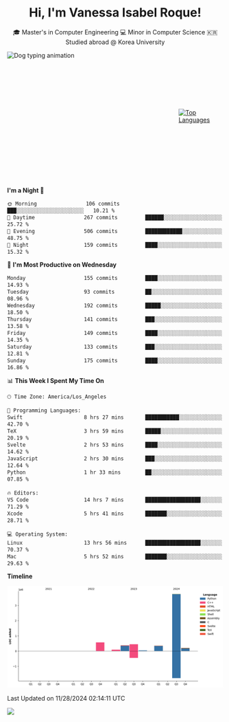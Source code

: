 <h1 align="center">Hi, I'm Vanessa Isabel Roque!</h1>

<p align="center"> 🎓 Master's in Computer Engineering 💻 Minor in Computer Science 🇰🇷 Studied abroad @ Korea University <br></p>
<div style="display: flex; justify-content: center; align-items: center;">
  <img src="https://cdn.dribbble.com/users/859807/screenshots/6284055/benny_typing_1.gif" width="400" height="300" alt="Dog typing animation">
  <a href="https://github.com/anuraghazra/github-readme-stats">
    <img src="https://github-readme-stats.vercel.app/api/top-langs/?username=vroque19" alt="Top Languages" width="400" height="300">
  </a>
</div>

 
<!--START_SECTION:waka-->
**I'm a Night 🦉** 

```text
🌞 Morning                106 commits         ███░░░░░░░░░░░░░░░░░░░░░░   10.21 % 
🌆 Daytime                267 commits         ██████░░░░░░░░░░░░░░░░░░░   25.72 % 
🌃 Evening                506 commits         ████████████░░░░░░░░░░░░░   48.75 % 
🌙 Night                  159 commits         ████░░░░░░░░░░░░░░░░░░░░░   15.32 % 
```
📅 **I'm Most Productive on Wednesday** 

```text
Monday                   155 commits         ████░░░░░░░░░░░░░░░░░░░░░   14.93 % 
Tuesday                  93 commits          ██░░░░░░░░░░░░░░░░░░░░░░░   08.96 % 
Wednesday                192 commits         █████░░░░░░░░░░░░░░░░░░░░   18.50 % 
Thursday                 141 commits         ███░░░░░░░░░░░░░░░░░░░░░░   13.58 % 
Friday                   149 commits         ████░░░░░░░░░░░░░░░░░░░░░   14.35 % 
Saturday                 133 commits         ███░░░░░░░░░░░░░░░░░░░░░░   12.81 % 
Sunday                   175 commits         ████░░░░░░░░░░░░░░░░░░░░░   16.86 % 
```


📊 **This Week I Spent My Time On** 

```text
🕑︎ Time Zone: America/Los_Angeles

💬 Programming Languages: 
Swift                    8 hrs 27 mins       ███████████░░░░░░░░░░░░░░   42.70 % 
TeX                      3 hrs 59 mins       █████░░░░░░░░░░░░░░░░░░░░   20.19 % 
Svelte                   2 hrs 53 mins       ████░░░░░░░░░░░░░░░░░░░░░   14.62 % 
JavaScript               2 hrs 30 mins       ███░░░░░░░░░░░░░░░░░░░░░░   12.64 % 
Python                   1 hr 33 mins        ██░░░░░░░░░░░░░░░░░░░░░░░   07.85 % 

🔥 Editors: 
VS Code                  14 hrs 7 mins       ██████████████████░░░░░░░   71.29 % 
Xcode                    5 hrs 41 mins       ███████░░░░░░░░░░░░░░░░░░   28.71 % 

💻 Operating System: 
Linux                    13 hrs 56 mins      ██████████████████░░░░░░░   70.37 % 
Mac                      5 hrs 52 mins       ███████░░░░░░░░░░░░░░░░░░   29.63 % 
```

**Timeline**

![Lines of Code chart](https://raw.githubusercontent.com/vroque19/vroque19/main/assets/bar_graph.png)


 Last Updated on 11/28/2024 02:14:11 UTC
<!--END_SECTION:waka-->
![](https://komarev.com/ghpvc/?username=vroque19&color=b2a3dc&style=flat-square)

